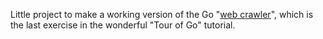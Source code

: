 Little project to make a working version of the Go "[web crawler](https://go.dev/tour/concurrency/10)", which is the last exercise in the wonderful "Tour of Go" tutorial.
